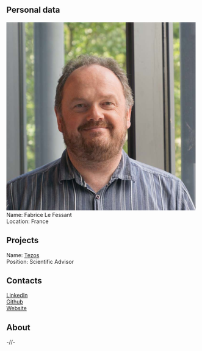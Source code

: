 ## Personal data
![ photo](photo/fabrice_fessant.png)  
Name: Fabrice Le Fessant  
Location: France
## Projects 
Name: [Tezos](../projects/tezos.md)  
Position: Scientific Advisor 
## Contacts
[LinkedIn](https://www.linkedin.com/in/fabrice-le-fessant-b83633/?ppe=1)  
[Github](https://github.com/lefessan)  
[Website](http://fabrice.lefessant.net/)
## About
-//-
